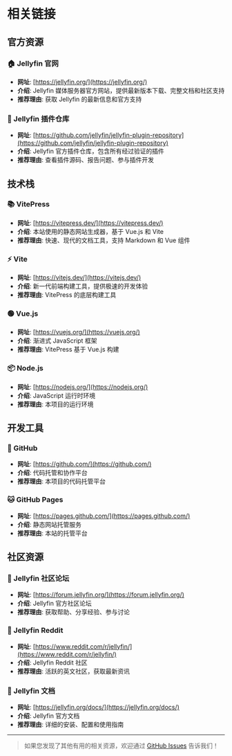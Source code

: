 # 相关链接

## 官方资源

### 🏠 Jellyfin 官网
- **网址**: [https://jellyfin.org/](https://jellyfin.org/)
- **介绍**: Jellyfin 媒体服务器官方网站，提供最新版本下载、完整文档和社区支持
- **推荐理由**: 获取 Jellyfin 的最新信息和官方支持

### 🧩 Jellyfin 插件仓库
- **网址**: [https://github.com/jellyfin/jellyfin-plugin-repository](https://github.com/jellyfin/jellyfin-plugin-repository)
- **介绍**: Jellyfin 官方插件仓库，包含所有经过验证的插件
- **推荐理由**: 查看插件源码、报告问题、参与插件开发

## 技术栈

### 📚 VitePress
- **网址**: [https://vitepress.dev/](https://vitepress.dev/)
- **介绍**: 本站使用的静态网站生成器，基于 Vue.js 和 Vite
- **推荐理由**: 快速、现代的文档工具，支持 Markdown 和 Vue 组件

### ⚡ Vite
- **网址**: [https://vitejs.dev/](https://vitejs.dev/)
- **介绍**: 新一代前端构建工具，提供极速的开发体验
- **推荐理由**: VitePress 的底层构建工具

### 🟢 Vue.js
- **网址**: [https://vuejs.org/](https://vuejs.org/)
- **介绍**: 渐进式 JavaScript 框架
- **推荐理由**: VitePress 基于 Vue.js 构建

### 📦 Node.js
- **网址**: [https://nodejs.org/](https://nodejs.org/)
- **介绍**: JavaScript 运行时环境
- **推荐理由**: 本项目的运行环境

## 开发工具

### 🐙 GitHub
- **网址**: [https://github.com/](https://github.com/)
- **介绍**: 代码托管和协作平台
- **推荐理由**: 本项目的代码托管平台

### 🐱 GitHub Pages
- **网址**: [https://pages.github.com/](https://pages.github.com/)
- **介绍**: 静态网站托管服务
- **推荐理由**: 本站的托管平台

## 社区资源

### 💬 Jellyfin 社区论坛
- **网址**: [https://forum.jellyfin.org/](https://forum.jellyfin.org/)
- **介绍**: Jellyfin 官方社区论坛
- **推荐理由**: 获取帮助、分享经验、参与讨论

### 📱 Jellyfin Reddit
- **网址**: [https://www.reddit.com/r/jellyfin/](https://www.reddit.com/r/jellyfin/)
- **介绍**: Jellyfin Reddit 社区
- **推荐理由**: 活跃的英文社区，获取最新资讯

### 📖 Jellyfin 文档
- **网址**: [https://jellyfin.org/docs/](https://jellyfin.org/docs/)
- **介绍**: Jellyfin 官方文档
- **推荐理由**: 详细的安装、配置和使用指南

---

> 如果您发现了其他有用的相关资源，欢迎通过 [GitHub Issues](https://github.com/Eeymoo/sync-jellyfin-plugins/issues) 告诉我们！
